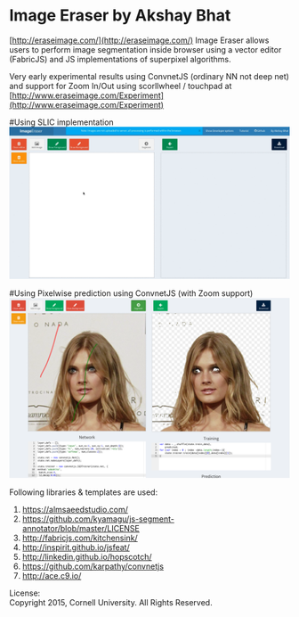 Image Eraser by Akshay Bhat
=============================
[http://eraseimage.com/](http://eraseimage.com/)
Image Eraser allows users to perform image segmentation inside browser using a vector editor (FabricJS) and JS implementations of superpixel algorithms.   

Very early experimental results using ConvnetJS (ordinary NN not deep net) and support for Zoom In/Out using scorllwheel / touchpad at  [http://www.eraseimage.com/Experiment](http://www.eraseimage.com/Experiment)      

#Using SLIC implementation     
![Segmentation](tutorial/giphy.gif "Example")     

   
#Using Pixelwise prediction using ConvnetJS (with Zoom support)       
![ConvnetJS](tutorial/convnetjs.png "ConvnetJS")



Following libraries & templates are used:        
1. https://almsaeedstudio.com/    
2. https://github.com/kyamagu/js-segment-annotator/blob/master/LICENSE    
3. http://fabricjs.com/kitchensink/     
4. http://inspirit.github.io/jsfeat/    
5. http://linkedin.github.io/hopscotch/    
6. https://github.com/karpathy/convnetjs    
7. http://ace.c9.io/

License:     
Copyright 2015, Cornell University. All Rights Reserved. 
